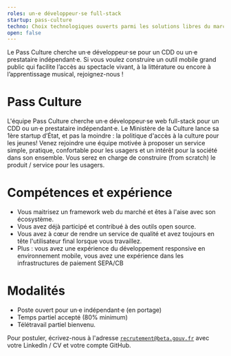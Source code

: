 ```yaml
---
roles: un·e développeur·se full-stack
startup: pass-culture
techno: Choix technologiques ouverts parmi les solutions libres du marché
open: false
---
```


Le Pass Culture cherche un·e développeur·se pour un CDD ou un·e prestataire indépendant·e. Si vous voulez construire un outil mobile grand public qui facilite l’accès au spectacle vivant, à la littérature ou encore à l’apprentissage musical, rejoignez-nous !

<!--more-->

# Pass Culture

L'équipe Pass Culture cherche un·e développeur·se web full-stack pour un CDD ou un·e prestataire indépendant·e.
Le Ministère de la Culture lance sa 1ère startup d’État, et pas la moindre : la politique d'accès à la culture pour les jeunes!
Venez rejoindre une équipe motivée à proposer un service simple, pratique, confortable pour les usagers et un intérêt pour la société dans son ensemble.
Vous serez en charge de construire (from scratch) le produit / service pour les usagers.

# Compétences et expérience

* Vous maitrisez un framework web du marché et êtes à l'aise avec son écosystème.
* Vous avez déjà participé et contribué à des outils open source.
* Vous avez à cœur de rendre un service de qualité et avez toujours en tête l'utilisateur final lorsque vous travaillez.
* Plus : vous avez une expérience du développement responsive en environnement mobile, vous avez une expérience dans les infrastructures de paiement SEPA/CB

# Modalités

* Poste ouvert pour un·e indépendant·e (en portage)
* Temps partiel accepté (80% minimum)
* Télétravail partiel bienvenu.

Pour postuler, écrivez-nous à l'adresse [`recrutement@beta.gouv.fr`](mailto:recrutement@beta.gouv.fr) avec votre LinkedIn / CV et votre compte GitHub.
